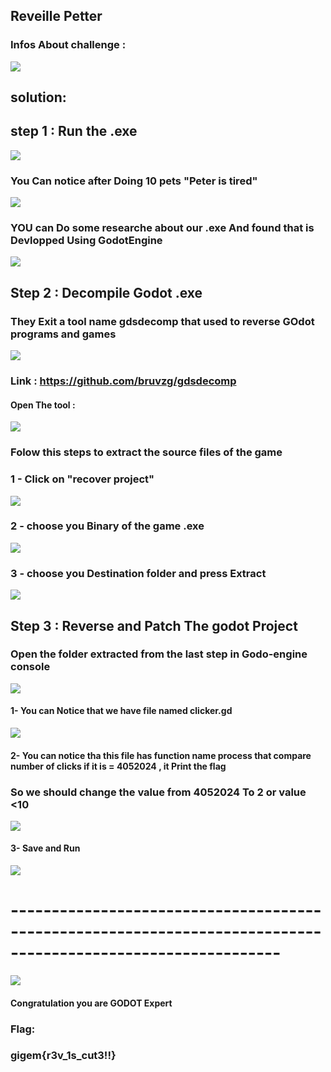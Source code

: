 

## Reveille Petter	

### Infos About challenge : 

![](Screenshot/P1.png)


## solution:



## step 1 : Run the .exe 



![](Screenshot/P2.png)

### You Can notice after Doing 10 pets "Peter is tired" 

![](Screenshot/P3.png)

### YOU can Do some researche about our .exe And found that is Devlopped Using GodotEngine 

![](Screenshot/P4.png)



## Step 2 : Decompile Godot .exe 


### They Exit a tool name gdsdecomp that used to reverse GOdot programs and games 

![](Screenshot/P5.png)

### Link : https://github.com/bruvzg/gdsdecomp 


#### Open The tool : 


![](Screenshot/P6.png)


### Folow this steps to extract the source files of the game

### 1 - Click on "recover project"
![](Screenshot/P7.png)

### 2 - choose you  Binary of the game  .exe 

![](Screenshot/P8.png)

### 3 - choose you  Destination folder and press Extract

![](Screenshot/P9.png)


## Step 3 : Reverse and Patch The godot Project 


### Open the folder extracted from the last step in Godo-engine console


![](Screenshot/P10.png)


#### 1- You can Notice that we have file named clicker.gd 

![](Screenshot/P11.png)


#### 2- You can notice tha this file has function name process that compare number of clicks if it is = 4052024 , it Print the flag 

### So we should change the value from  4052024  To 2 or value <10

![](Screenshot/P12.png)


#### 3- Save and Run 


![](Screenshot/P13.png)

# -------------------------------------------------------------------------------------------------------------
![](Screenshot/P14.png)

#### Congratulation  you are GODOT Expert

### Flag:

### gigem{r3v_1s_cut3!!}